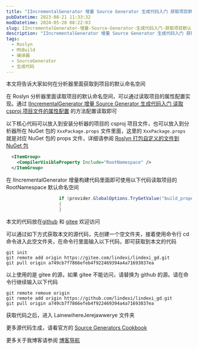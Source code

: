 ```yaml
---
title: "IIncrementalGenerator 增量 Source Generator 生成代码入门 获取项目默认命名空间"
pubDatetime: 2023-08-21 11:33:32
modDatetime: 2024-05-20 08:22:03
slug: IIncrementalGenerator-增量-Source-Generator-生成代码入门-获取项目默认命名空间
description: "IIncrementalGenerator 增量 Source Generator 生成代码入门 获取项目默认命名空间"
tags:
  - Roslyn
  - MSBuild
  - 编译器
  - SourceGenerator
  - 生成代码
---
```





本文将告诉大家如何在分析器里面获取到项目的默认命名空间

<!--more-->


<!-- CreateTime:2023/8/21 19:33:32 -->
<!-- 标题： IIncrementalGenerator 获取项目默认命名空间 -->

<!-- 发布 -->
<!-- 博客 -->

<!-- 标签：Roslyn,MSBuild,编译器,SourceGenerator,生成代码 -->

在 Roslyn 分析器里面读取项目的默认命名空间，可以通过读取项目的属性配置实现。通过 [IIncrementalGenerator 增量 Source Generator 生成代码入门 读取 csproj 项目文件的属性配置](https://blog.lindexi.com/post/IIncrementalGenerator-%E5%A2%9E%E9%87%8F-Source-Generator-%E7%94%9F%E6%88%90%E4%BB%A3%E7%A0%81%E5%85%A5%E9%97%A8-%E8%AF%BB%E5%8F%96-csproj-%E9%A1%B9%E7%9B%AE%E6%96%87%E4%BB%B6%E7%9A%84%E5%B1%9E%E6%80%A7%E9%85%8D%E7%BD%AE.html ) 的方法配置读取即可

以下核心代码可以放入到安装分析器的项目的 csproj 项目文件，也可以放入到分析器所在 NuGet 包的 `XxxPackage.props` 文件里面，这里的 `XxxPackage.props` 就是对应 NuGet 包的 props 文件，详细请参阅 [Roslyn 打包自定义的文件到 NuGet 包](https://blog.lindexi.com/post/Roslyn-%E6%89%93%E5%8C%85%E8%87%AA%E5%AE%9A%E4%B9%89%E7%9A%84%E6%96%87%E4%BB%B6%E5%88%B0-NuGet-%E5%8C%85.html )

```xml
  <ItemGroup>
    <CompilerVisibleProperty Include="RootNamespace" />
  </ItemGroup>
```

在 IIncrementalGenerator 增量构建代码里面即可使用以下代码读取项目的 RootNamespace 默认命名空间

```csharp
                    if (provider.GlobalOptions.TryGetValue("build_property.RootNamespace", out var rootNamespace))
                    {
                    }
```

本文的代码放在[github](https://github.com/lindexi/lindexi_gd/tree/a749cb7f7866efeb4f922469394a4a71693037ea/LainewihereJerejawwerye) 和 [gitee](https://gitee.com/lindexi/lindexi_gd/tree/a749cb7f7866efeb4f922469394a4a71693037ea/LainewihereJerejawwerye) 欢迎访问

可以通过如下方式获取本文的源代码，先创建一个空文件夹，接着使用命令行 cd 命令进入此空文件夹，在命令行里面输入以下代码，即可获取到本文的代码

```
git init
git remote add origin https://gitee.com/lindexi/lindexi_gd.git
git pull origin a749cb7f7866efeb4f922469394a4a71693037ea
```

以上使用的是 gitee 的源，如果 gitee 不能访问，请替换为 github 的源。请在命令行继续输入以下代码

```
git remote remove origin
git remote add origin https://github.com/lindexi/lindexi_gd.git
git pull origin a749cb7f7866efeb4f922469394a4a71693037ea
```

获取代码之后，进入 LainewihereJerejawwerye 文件夹

更多源代码生成，请看官方的 [Source Generators Cookbook](https://github.com/dotnet/roslyn/blob/main/docs/features/source-generators.cookbook.md)

更多关于我博客请参阅 [博客导航](https://blog.lindexi.com/post/%E5%8D%9A%E5%AE%A2%E5%AF%BC%E8%88%AA.html )
